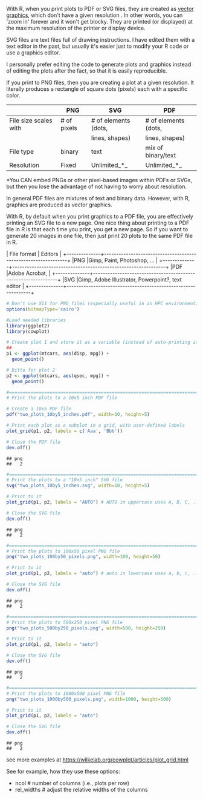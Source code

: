 With R, when you print plots to PDF or SVG files, they are created as [vector
graphics](https://en.wikipedia.org/wiki/Vector_graphics), which don't have a
given resolution . In other words, you can 'zoom in' forever and it won't get
blocky. They are printed (or displayed) at the maximum resolution of the printer
or display device.

SVG files are text files full of drawing instructions. I have edited them with a
text editor in the past, but usually it's easier just to modify your R code or
use a graphics editor.

I personally prefer editing the code to generate plots and graphics instead of
editing the plots after the fact, so that it is easily reproducible.

If you print to PNG files, then you are creating a plot at a given resolution.
It literally produces a rectangle of square dots (pixels) each with a specific
color.


|                      |PNG         | SVG                | PDF                |
|----------------------|------------|--------------------|--------------------|
|File size scales with |# of pixels |# of elements (dots,|# of elements (dots,|
|                      |            |lines, shapes)      |lines, shapes)      |
|File type             | binary     | text               | mix of binary/text |
|Resolution            | Fixed      | Unlimited_*_       | Unlimited_*_       |

*You CAN embed PNGs or other pixel-based images within PDFs or SVGs, but then
you lose the advantage of not having to worry about resolution.

In general PDF files are mixtures of text and binary data. However, with R,
graphics are produced as vector graphics.

With R, by default when you print graphics to a PDF file, you are effectively
printing an SVG file to a new page. One nice thing about printing to a PDF file
in R is that each time you print, you get a new page. So if you want to generate
20 images in one file, then just print 20 plots to the same PDF file in R.


| File format  | Editors                                                       |
+--------------+---------------------------------------------------------------+
|PNG           |Gimp, Paint, Photoshop, ...                                    |
+--------------+---------------------------------------------------------------+
|PDF           |Adobe Acrobat,                                                 |
+--------------+---------------------------------------------------------------+
|SVG           |Gimp, Adobe Illustrator, Powerpoint?, text editor              |
+--------------+---------------------------------------------------------------+



``` r
# Don't use X11 for PNG files (especially useful in an HPC environment)
options(bitmapType='cairo')

#Load needed libraries
library(ggplot2)
library(cowplot)

# Create plot 1 and store it as a variable (instead of auto-printing it)
## 
p1 <- ggplot(mtcars, aes(disp, mpg)) + 
  geom_point()

# Ditto for plot 2
p2 <- ggplot(mtcars, aes(qsec, mpg)) +
  geom_point()

#=============================================================================
# Print the plots to a 10x5 inch PDF file

# Create a 10x5 PDF file 
pdf("two_plots_10by5_inches.pdf", width=10, height=5)

# Print each plot as a subplot in a grid, with user-defined labels
plot_grid(p1, p2, labels = c('Aaa', 'Bbb'))

# Close the PDF file
dev.off()
```

```
## png 
##   2
```

``` r
#=============================================================================
# Print the plots to a "10x5 inch" SVG file
svg("two_plots_10by5_inches.svg", width=10, height=5)

# Print to it 
plot_grid(p1, p2, labels = "AUTO") # AUTO in uppercase uses A, B, C, ...

# Close the SVG file
dev.off()
```

```
## png 
##   2
```

``` r
#=============================================================================
# Print the plots to 100x50 pixel PNG file
png("two_plots_100by50_pixels.png", width=100, height=50)

# Print to it 
plot_grid(p1, p2, labels = "auto") # auto in lowercase uses a, b, c, ...

# Close the SVG file
dev.off()
```

```
## png 
##   2
```

``` r
#=============================================================================
# Print the plots to 500x250 pixel PNG file
png("two_plots_500by250_pixels.png", width=500, height=250)

# Print to it 
plot_grid(p1, p2, labels = "auto")

# Close the SVG file
dev.off()
```

```
## png 
##   2
```

``` r
#=============================================================================
# Print the plots to 1000x500 pixel PNG file
png("two_plots_1000by500_pixels.png", width=1000, height=500)

# Print to it 
plot_grid(p1, p2, labels = "auto")

# Close the SVG file
dev.off()
```

```
## png 
##   2
```

see more examples at https://wilkelab.org/cowplot/articles/plot_grid.html

See for example, how they use these options:
* ncol       # number of columns (i.e., plots per row)
* rel_widths # adjust the relative widths of the columns
